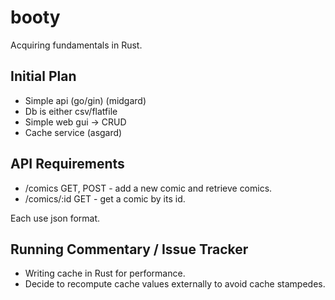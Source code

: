 # booty
Acquiring fundamentals
in Rust.

## Initial Plan
- Simple api (go/gin) (midgard)
- Db is either csv/flatfile
- Simple web gui -> CRUD
- Cache service (asgard)


## API Requirements
- /comics
GET, POST - add a new comic and retrieve comics.
- /comics/:id
GET - get a comic by its id.

Each use json format.

## Running Commentary / Issue Tracker
- Writing cache in Rust for performance.
- Decide to recompute cache values externally
to avoid cache stampedes.